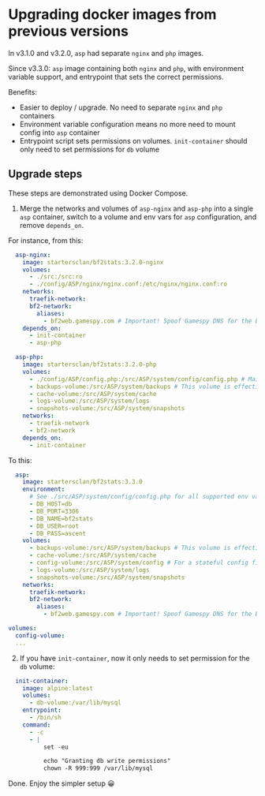 # Upgrading docker images from previous versions

In v3.1.0 and v3.2.0, `asp` had separate `nginx` and `php` images.

Since v3.3.0: `asp` image containing both `nginx` and `php`, with environment variable support, and entrypoint that sets the correct permissions.

Benefits:

- Easier to deploy / upgrade. No need to separate `nginx` and `php` containers
- Environment variable configuration means no more need to mount config into `asp` container
- Entrypoint script sets permissions on volumes. `init-container` should only need to set permissions for `db` volume

## Upgrade steps

These steps are demonstrated using Docker Compose.

1. Merge the networks and volumes of `asp-nginx` and `asp-php` into a single `asp` container, switch to a volume and env vars for `asp` configuration, and remove `depends_on`.

For instance, from this:

```yaml
  asp-nginx:
    image: startersclan/bf2stats:3.2.0-nginx
    volumes:
      - ./src:/src:ro
      - ./config/ASP/nginx/nginx.conf:/etc/nginx/nginx.conf:ro
    networks:
      traefik-network:
      bf2-network:
        aliases:
          - bf2web.gamespy.com # Important! Spoof Gamespy DNS for the BF2 server to reach our ASP server IP over this network
    depends_on:
      - init-container
      - asp-php

  asp-php:
    image: startersclan/bf2stats:3.2.0-php
    volumes:
      - ./config/ASP/config.php:/src/ASP/system/config/config.php # Main config file. Must be writeable or else ASP will throw an exception. Customize only if needed
      - backups-volume:/src/ASP/system/backups # This volume is effectively unused since ASP doesn't allow DB backups for a remote DB, but mount it anyway to avoid errors.
      - cache-volume:/src/ASP/system/cache
      - logs-volume:/src/ASP/system/logs
      - snapshots-volume:/src/ASP/system/snapshots
    networks:
      - traefik-network
      - bf2-network
    depends_on:
      - init-container
```

To this:

```yaml
  asp:
    image: startersclan/bf2stats:3.3.0
    environment:
      # See ./src/ASP/system/config/config.php for all supported env vars
      - DB_HOST=db
      - DB_PORT=3306
      - DB_NAME=bf2stats
      - DB_USER=root
      - DB_PASS=ascent
    volumes:
      - backups-volume:/src/ASP/system/backups # This volume is effectively unused since ASP doesn't allow DB backups for a remote DB, but mount it anyway to avoid errors.
      - cache-volume:/src/ASP/system/cache
      - config-volume:/src/ASP/system/config # For a stateful config file
      - logs-volume:/src/ASP/system/logs
      - snapshots-volume:/src/ASP/system/snapshots
    networks:
      traefik-network:
      bf2-network:
        aliases:
          - bf2web.gamespy.com # Important! Spoof Gamespy DNS for the BF2 server to reach our ASP server IP over this network

volumes:
  config-volume:
  ...
```

2. If you have `init-container`, now it only needs to set permission for the `db` volume:

```yaml
  init-container:
    image: alpine:latest
    volumes:
      - db-volume:/var/lib/mysql
    entrypoint:
      - /bin/sh
    command:
      - -c
      - |
          set -eu

          echo "Granting db write permissions"
          chown -R 999:999 /var/lib/mysql
```

Done. Enjoy the simpler setup 😀
